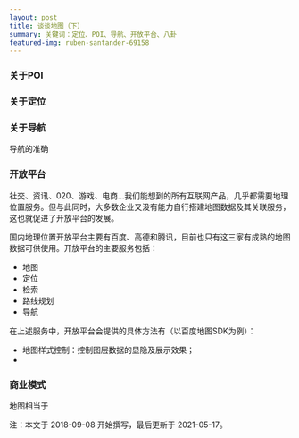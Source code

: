 ```yaml
---
layout: post
title: 谈谈地图（下）
summary: 关键词：定位、POI、导航、开放平台、八卦
featured-img: ruben-santander-69158
---
```

### 关于POI


### 关于定位


### 关于导航

导航的准确


### 开放平台

社交、资讯、020、游戏、电商...我们能想到的所有互联网产品，几乎都需要地理位置服务。但与此同时，大多数企业又没有能力自行搭建地图数据及其关联服务，这也就促进了开放平台的发展。

国内地理位置开放平台主要有百度、高德和腾讯，目前也只有这三家有成熟的地图数据可供使用。开放平台的主要服务包括：
* 地图
* 定位
* 检索
* 路线规划
* 导航

在上述服务中，开放平台会提供的具体方法有（以百度地图SDK为例）：
* 地图样式控制：控制图层数据的显隐及展示效果；
* 



### 商业模式

地图相当于



注：本文于 2018-09-08 开始撰写，最后更新于 2021-05-17。
